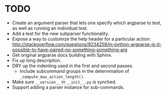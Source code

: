 TODO
====

* Create an argument parser that lets one specify which argparse to
  test, as well as running an individual test.
* Add a test for the new subparser functionality.
* Expose a way to customize the help header for a particular action:
  http://stackoverflow.com/questions/9234258/in-python-argparse-is-it-possible-to-have-paired-no-something-something-arg
* Get original argparse docs building with Sphinx.
* Fix up long description.
* DRY up the indenting used in the first and second passes.
  - Include subcommand groups in the determination of `_compute_max_action_length()`.
* Make sure `__version__` in `__init__.py` is synched.
* Support adding a parser instance for sub-commands.
